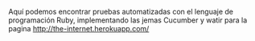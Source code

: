 Aquí podemos encontrar pruebas automatizadas con el lenguaje
de programación Ruby, implementando las jemas Cucumber y watir
para la pagina http://the-internet.herokuapp.com/
